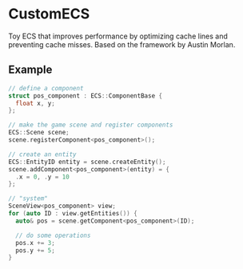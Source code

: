 # CustomECS
Toy ECS that improves performance by optimizing cache lines and preventing cache misses. Based on the framework by Austin Morlan.

## Example
```C++
// define a component
struct pos_component : ECS::ComponentBase {
  float x, y; 
};

// make the game scene and register components
ECS::Scene scene;
scene.registerComponent<pos_component>();

// create an entity
ECS::EntityID entity = scene.createEntity();
scene.addComponent<pos_component>(entity) = {
  .x = 0, .y = 10
};

// "system"
SceneView<pos_component> view;
for (auto ID : view.getEntities()) {
  auto& pos = scene.getComponent<pos_component>(ID);

  // do some operations
  pos.x += 3;
  pos.y += 5; 
}
```
